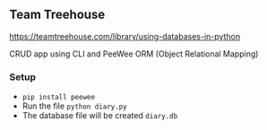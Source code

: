 ## Team Treehouse
https://teamtreehouse.com/library/using-databases-in-python

CRUD app using CLI and PeeWee ORM (Object Relational Mapping)

### Setup
* `pip install peewee`
* Run the file `python diary.py` 
* The database file will be created `diary.db` 